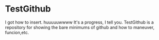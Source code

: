 TestGithub
==========

I got how to insert. huuuuuwwww
It's a progress, I tell you.
TestGithub is a repository for showing the bare minimums of github and how to maneuver, funcion,etc.
